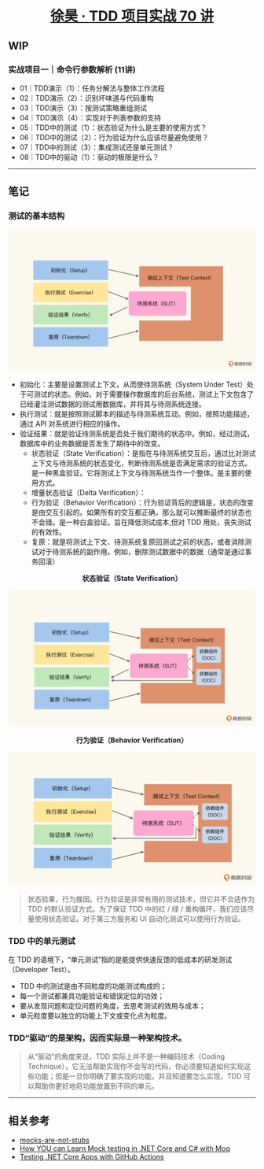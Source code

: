 <div align='center'>
  
# [徐昊 · TDD 项目实战 70 讲](https://time.geekbang.org/column/intro/100109401?tab=catalog)

</div>

## WIP

### 实战项目一｜命令行参数解析 (11讲)

- 01｜TDD演示（1）：任务分解法与整体工作流程
- 02｜TDD演示（2）：识别坏味道与代码重构
- 03｜TDD演示（3）：按测试策略重组测试
- 04｜TDD演示（4）：实现对于列表参数的支持
- 05｜TDD中的测试（1）：状态验证为什么是主要的使用方式？
- 06｜TDD中的测试（2）：行为验证为什么应该尽量避免使用？
- 07｜TDD中的测试（3）：集成测试还是单元测试？
- 08｜TDD中的驱动（1）：驱动的极限是什么？

---

## 笔记

### 测试的基本结构

<div align="center">

![](images/bf61378a8554c9331102957fc4bbc220.jpeg)

</div>

- 初始化：主要是设置测试上下文，从而使待测系统（System Under Test）处于可测试的状态。例如，对于需要操作数据库的后台系统，测试上下文包含了已经灌注测试数据的测试用数据库，并将其与待测系统连接。
- 执行测试：就是按照测试脚本的描述与待测系统互动。例如，按照功能描述，通过 API 对系统进行相应的操作。
- 验证结果：就是验证待测系统是否处于我们期待的状态中。例如，经过测试，数据库中的业务数据是否发生了期待中的改变。
  - 状态验证（State Verification）：是指在与待测系统交互后，通过比对测试上下文与待测系统的状态变化，判断待测系统是否满足需求的验证方式。是一种黑盒验证。它将测试上下文与待测系统当作一个整体。是主要的使用方式。
  - 增量状态验证（Delta Verification）：
  - 行为验证（Behavior Verification）：行为验证背后的逻辑是，状态的改变是由交互引起的。如果所有的交互都正确，那么就可以推断最终的状态也不会错。是一种白盒验证。旨在降低测试成本,但对 TDD 用处，丧失测试的有效性。
  - 复原：就是将测试上下文、待测系统复原回测试之前的状态，或者消除测试对于待测系统的副作用。例如，删除测试数据中的数据（通常是通过事务回滚）

<div align="center">

**状态验证（State Verification）**

![](images/6993505dc7a6c2352fbfae97424ff203.jpeg)

</div>

<div align="center">

**行为验证（Behavior Verification）**

![](images/dc38c422387a97b92e9f4247e9848181.jpeg)

</div>

> 状态验果，行为推因。行为验证是非常有用的测试技术，但它并不合适作为 TDD 的默认验证方式。为了保证 TDD 中的红 / 绿 / 重构循环，我们应该尽量使用状态验证。对于第三方服务和 UI 自动化测试可以使用行为验证。


### TDD 中的单元测试

在 TDD 的语境下，“单元测试”指的是能提供快速反馈的低成本的研发测试（Developer Test）。

- TDD 中的测试是由不同粒度的功能测试构成的；
- 每一个测试都兼具功能验证和错误定位的功效；
- 要从发现问题和定位问题的角度，去思考测试的效用与成本；
- 单元粒度要以独立的功能上下文或变化点为粒度。


### TDD“驱动”的是架构，因而实际是一种架构技术。

> 从“驱动”的角度来说，TDD 实际上并不是一种编码技术（Coding Technique），它无法帮助实现你不会写的代码，你必须要知道如何实现这些功能；但是一旦你明确了要实现的功能，并且知道要怎么实现，TDD 可以帮助你更好地将功能放置到不同的单元。

---


## 相关参考
- [mocks-are-not-stubs](https://www.yuque.com/yuanshenjian/agile/mocks-are-not-stubs)
- [How YOU can Learn Mock testing in .NET Core and C# with Moq](https://softchris.github.io/pages/dotnet-moq.html#full-code)
- [Testing .NET Core Apps with GitHub Actions](https://dev.to/kurtmkurtm/testing-net-core-apps-with-github-actions-3i76)
